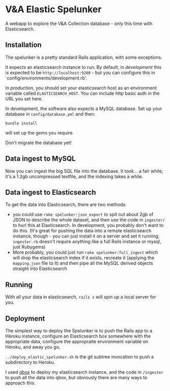 # V&A Elastic Spelunker

A webapp to explore the V&A Collection database - only this time with Elasticsearch.

## Installation

The spelunker is a pretty standard Rails application, with some exceptions.

It expects an elasticsearch instance to run. By default, in *development* this is expected to be `http://localhost:9200` - but you can configure this in `config/environments/development.rb'.

In *production*, you should set your elasticsearch host as an environment variable called `ELASTICSEARCH_HOST`. You can include http basic auth in the URL you set here.

In development, the software also expects a MySQL database. Set up your database in `config/database.yml` and then:

	bundle install

will set up the gems you require.

Don't migrate the database yet!

## Data ingest to MySQL

Now you can ingest the big SQL file into the database. It took… a fair while; it's a 1.2gb uncompressed textfile, and the indexing takes a while.

## Data ingest to Elasticsearch

To get the data into Elasticsearch, there are two methods:

* you could use `rake spelunker:json_export` to spit out about 2gb of JSON to describe the whole dataset, and then use the code in `ingester/` to hurl this at Elasticsearch. In development, you probably don't want to do this. (It's great for pushing the data into a remote elasticsearch instance, though - you can just install it on a server and set it running; `ingester.rb` doesn't require anything like a full Rails instance or mysql, just Rubygems)
* More probably, you could just run `rake spelunker:full_ingest` which will drop the elasticsearch index if it exists, recreate it (applying the `mapping.json` file to it) and then pipe all the MySQL derived objects straight into Elasticsearch

## Running

With all your data in elasticsearch, `rails s` will spin up a local server for you.

## Deployment

The simplest way to deploy the Spelunker is to push the Rails app to a Heroku instance, configure an Elasticsearch box somewhere with the appropriate data, configure the appropraite environment variable on Heroku, and away you go.

`../deploy_elastic_spelunker.sh` is the git subtree invocation to push a subdirectory to Heroku.

I used [qbox](http://qbox.io) to deploy my elasticsearch instance, and the code in `/ingester` to push all the data into qbox, but obviously there are many ways to approach this.